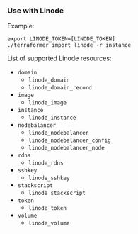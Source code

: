 ### Use with Linode

Example:

```
export LINODE_TOKEN=[LINODE_TOKEN]
./terraformer import linode -r instance
```

List of supported Linode resources:

- `domain`
  - `linode_domain`
  - `linode_domain_record`
- `image`
  - `linode_image`
- `instance`
  - `linode_instance`
- `nodebalancer`
  - `linode_nodebalancer`
  - `linode_nodebalancer_config`
  - `linode_nodebalancer_node`
- `rdns`
  - `linode_rdns`
- `sshkey`
  - `linode_sshkey`
- `stackscript`
  - `linode_stackscript`
- `token`
  - `linode_token`
- `volume`
  - `linode_volume`
